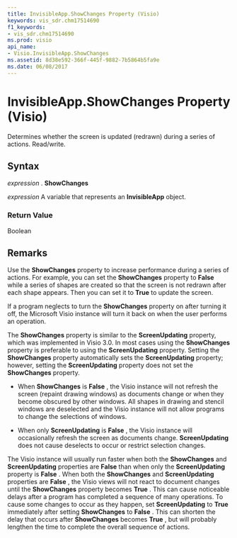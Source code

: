 ```yaml
---
title: InvisibleApp.ShowChanges Property (Visio)
keywords: vis_sdr.chm17514690
f1_keywords:
- vis_sdr.chm17514690
ms.prod: visio
api_name:
- Visio.InvisibleApp.ShowChanges
ms.assetid: 8d38e592-366f-445f-9882-7b5864b5fa9e
ms.date: 06/08/2017
---
```



# InvisibleApp.ShowChanges Property (Visio)

Determines whether the screen is updated (redrawn) during a series of actions. Read/write.


## Syntax

 _expression_ . **ShowChanges**

 _expression_ A variable that represents an **InvisibleApp** object.


### Return Value

Boolean


## Remarks

Use the **ShowChanges** property to increase performance during a series of actions. For example, you can set the **ShowChanges** property to **False** while a series of shapes are created so that the screen is not redrawn after each shape appears. Then you can set it to **True** to update the screen.

If a program neglects to turn the **ShowChanges** property on after turning it off, the Microsoft Visio instance will turn it back on when the user performs an operation.

The **ShowChanges** property is similar to the **ScreenUpdating** property, which was implemented in Visio 3.0. In most cases using the **ShowChanges** property is preferable to using the **ScreenUpdating** property. Setting the **ShowChanges** property automatically sets the **ScreenUpdating** property; however, setting the **ScreenUpdating** property does not set the **ShowChanges** property.




- When **ShowChanges** is **False** , the Visio instance will not refresh the screen (repaint drawing windows) as documents change or when they become obscured by other windows. All shapes in drawing and stencil windows are deselected and the Visio instance will not allow programs to change the selections of windows.
    
- When only **ScreenUpdating** is **False** , the Visio instance will occasionally refresh the screen as documents change. **ScreenUpdating** does not cause deselects to occur or restrict selection changes.
    


The Visio instance will usually run faster when both the **ShowChanges** and **ScreenUpdating** properties are **False** than when only the **ScreenUpdating** property is **False** . When both the **ShowChanges** and **ScreenUpdating** properties are **False** , the Visio views will not react to document changes until the **ShowChanges** property becomes **True** . This can cause noticeable delays after a program has completed a sequence of many operations. To cause some changes to occur as they happen, set **ScreenUpdating** to **True** immediately after setting **ShowChanges** to **False** . This can shorten the delay that occurs after **ShowChanges** becomes **True** , but will probably lengthen the time to complete the overall sequence of actions.


